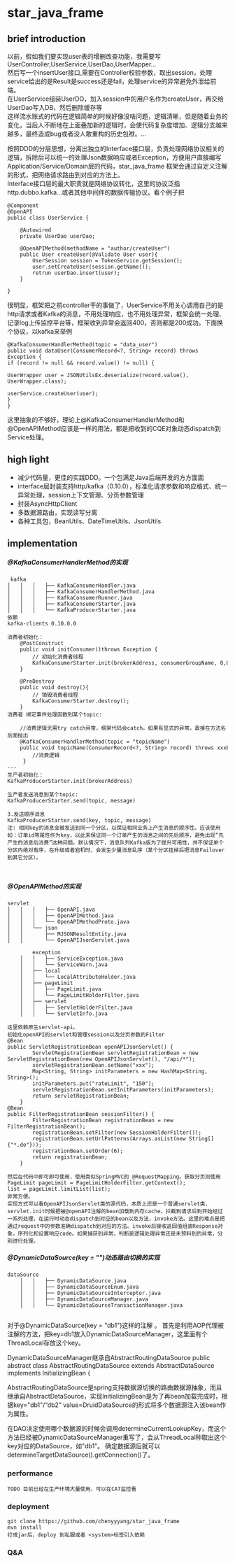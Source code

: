 # star_java_frame

## brief introduction
以前，假如我们要实现user表的增删改查功能，我需要写UserController,UserService,UserDao,UserMapper...   
然后写一个insertUser接口,需要在Controller校验参数，取出session，处理service给出的是Result是success还是fail，处理service的异常避免外泄给前端。  
在UserService组装UserDO，加入session中的用户名作为createUser，再交给UserDao写入DB，然后删除缓存等  
这样流水账式的代码在逻辑简单的时候好像没啥问题，逻辑清晰，但是随着业务的变化，当后人不断地在上面叠加新的逻辑时，会使代码复杂度增加、逻辑分支越来越多，最终造成bug或者没人敢重构的历史包袱。...  

按照DDD的分层思想，分离出独立的Interface接口层，负责处理网络协议相关的逻辑，拆除后可以统一的处理Json数据响应或者Exception，方便用户直接编写Application/Service/Domain层的代码，star_java_frame 框架会通过自定义注解的形式，把网络请求路由到对应的方法上。   
Interface接口层的最大职责就是网络协议转化，这里的协议泛指http.dubbo.kafka...或者其他中间件的数据传输协议。看个例子把

```
@Component
@OpenAPI
public class UserService {
    
    @Autowired
    private UserDao userDao;
  
    @OpenAPIMethod(methodName = "author/createUser")
    public User createUser(@Validate User user){
        UserSession session = TokenService.getSession();
        user.setCreateUser(session.getName());
        retrun userDao.insert(user);
    }

}
```
很明显，框架把之前controller干的事做了，UserService不用关心调用自己的是http请求或者Kafka的消息，不用处理响应，也不用处理异常，框架会统一处理、记录log上传监控平台等，框架收到异常会返回400，否则都是200成功。下面换个协议，以kafka来举例
```
@KafkaConsumerHandlerMethod(topic = "data_user")
public void dataUser(ConsumerRecord<?, String> record) throws Exception {
if (record != null && record.value() != null) {
			
UserWrapper user = JSONUtilsEx.deserialize(record.value(), UserWrapper.class);
			
userService.createUser(user);
} 
}
```
这里抽象的不够好，理论上@KafkaConsumerHandlerMethod和@OpenAPIMethod应该是一样的用法，都是把收到的CQE对象动态dispatch到Service处理。


## high light
- 减少代码量，更佳的实践DDD。一个包满足Java后端开发的方方面面
- interface层封装支持http/kafka（0.10.0），标准化请求参数和响应格式、统一异常处理，session上下文管理、分页参数管理
- 封装AsyncHttpClient
- 多数据源路由，实现读写分离
- 各种工具包，BeanUtils、DateTimeUtils、JsonUtils

## implementation

##### @KafkaConsumerHandlerMethod的实现
```
 kafka
│   │   │   ├── KafkaConsumerHandler.java
│   │   │   ├── KafkaConsumerHandlerMethod.java
│   │   │   ├── KafkaConsumerRunner.java
│   │   │   ├── KafkaConsumerStarter.java
│   │   │   └── KafkaProducerStarter.java
依赖
kafka-clients 0.10.0.0

消费者初始化：
    @PostConstruct 
    public void initConsumer()throws Exception {
        // 初始化消费者线程
        KafkaConsumerStarter.init(brokerAddress, consumerGroupName, 0,0,0);
    }
    
    @PreDestroy
    public void destroy(){
        // 销毁消费者线程
        KafkaConsumerStarter.destroy();
    }
消费者 绑定事件处理函数到某个topic:
  
    //消费逻辑无需try catch异常，框架代码会catch。如果有显式的异常，直接在方法名后面抛出
    @KafkaConsumerHandlerMethod(topic = "topicName") 
    public void topicName(ConsumerRecord<?, String> record) throws xxxException {
        //消费逻辑
     }
--- 
生产者初始化：
KafkaProducerStarter.init(brokerAddress)

生产者发送消息到某个topic:
KafkaProducerStarter.send(topic, message)

3.发送顺序消息
KafkaProducerStarter.send(key, topic, message)
注: 相同key的消息会被发送到同一个分区，以保证相同业务上产生消息的顺序性。应该使用如：订单id等属性作为key，以此来保证同一个订单产生的消息之间的先后顺序，避免出现“先产生的消息后消费”这种问题。默认情况下，消息队列Kafka版为了提升可用性，并不保证单个分区内绝对有序，在升级或者宕机时，会发生少量消息乱序（某个分区挂掉后把消息Failover到其它分区）。

    
```
##### @OpenAPIMethod的实现
```
servlet
│   │   │   ├── OpenAPI.java
│   │   │   ├── OpenAPIMethod.java
│   │   │   └── OpenAPIMethodProto.java
│   │   └── json
│   │       ├── MJSONResultEntity.java
│   │       └── OpenAPIJsonServlet.java

	    exception
    │   │   ├── ServiceException.java
    │   │   └── ServiceWarn.java
    │   ├── local
    │   │   └── LocalAttributeHolder.java
    │   ├── pageLimit
    │   │   ├── PageLimit.java
    │   │   └── PageLimitHolderFilter.java
    │   ├── servlet
    │   │   ├── ServletHolderFilter.java
    │   │   └── ServletInfo.java

这里依赖原生servlet-api。
初始化openAPI的servlet和管理session以及分页参数的Filter
@Bean
public ServletRegistrationBean openAPIJsonServlet() {
        ServletRegistrationBean servletRegistrationBean = new ServletRegistrationBean(new OpenAPIJsonServlet(), "/api/*");
        servletRegistrationBean.setName("xxx");
        Map<String, String> initParameters = new HashMap<String, String>();
        initParameters.put("rateLimit", "150");
        servletRegistrationBean.setInitParameters(initParameters);
        return servletRegistrationBean;
    }
@Bean
public FilterRegistrationBean sessionFilter() {
        FilterRegistrationBean registrationBean = new FilterRegistrationBean();
        registrationBean.setFilter(new SessionHolderFilter());
        registrationBean.setUrlPatterns(Arrays.asList(new String[]{"*.do"}));
        registrationBean.setOrder(6);
        return registrationBean;
    }

然后在代码中即可即可使用，使用类似SpringMVC的 @RequestMapping。获取分页则使用
PageLimit pageLimit = PageLimitHolderFilter.getContext();
list = pageLimit.limitList(list);
非常方便。
实现方式可以看OpenAPIJsonServlet类的源代码，本质上还是一个普通servlet类，servlet.init时候把被@openAPI注解的bean加载到内存cache，拦截到请求后到开始经过一系列处理，在运行时动态dispatch到对应的bean以及方法，invoke方法。这里的难点是把通过request中的参数准确dispatch到对应的方法。invoke后接收返回值组装Response对象，序列化和设置响应code。如果捕获到异常，判断是逻辑处理异常还是未预料到的异常，分别进行处理。
```

##### @DynamicDataSource(key = "")动态路由切换的实现
```
dataSource
    │   │   ├── DynamicDataSource.java
    │   │   ├── DynamicDataSourceEnum.java
    │   │   ├── DynamicDataSourceInterceptor.java
    │   │   ├── DynamicDataSourceManager.java
    │   │   └── DynamicDataSourceTransactionManager.java
    
```
对于@DynamicDataSource(key = "db1")这样的注解 。
首先是利用AOP代理被注解的方法，把key=db1放入DynamicDataSourceManager，这里面有个ThreadLocal存放这个key。

DynamicDataSourceManager继承自AbstractRoutingDataSource
public abstract class AbstractRoutingDataSource extends AbstractDataSource implements InitializingBean {

AbstractRoutingDataSource是spring支持数据源切换的路由数据源抽象，而且继承自AbstractDataSource，实现InitializingBean是为了再bean加载完成时，根据key="db1"/“db2”  value=DruidDataSource的形式将多个数据源注入该bean作为属性。

在DAO决定使用哪个数据源的时候会调用determineCurrentLookupKey，而这个方法已经被DynamicDataSourceManager重写了，会从ThreadLocal种取出这个key对应的DataSource，如"db1"。
确定数据源后就可以determineTargetDataSource().getConnection()了。


### performance
```
TODO 目前已经在生产环境大量使用，可以在CAT监控看
```

### deployment
```
git clone https://github.com/chenyyyang/star_java_frame
mvn install 
打成jar后，deploy 到私服或者 <system>标签引入依赖

```


### Q&A

